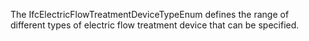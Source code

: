 The IfcElectricFlowTreatmentDeviceTypeEnum defines the range of different types of electric flow treatment device that can be specified.
